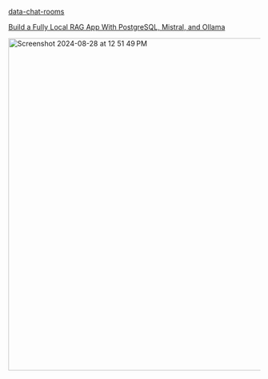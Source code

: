 [data-chat-rooms](https://github.com/Husseinjd/data-chat-rooms/blob/main/app/utils.py)

[Build a Fully Local RAG App With PostgreSQL, Mistral, and Ollama](https://www.timescale.com/blog/build-a-fully-local-rag-app-with-postgresql-mistral-and-ollama/)

<img width="665" alt="Screenshot 2024-08-28 at 12 51 49 PM" src="https://github.com/user-attachments/assets/0881921e-1e3a-41f7-b2a1-2b5c6b3430cf">
